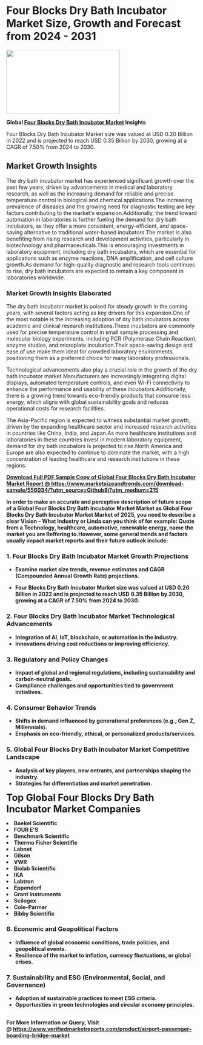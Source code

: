 <H1>Four Blocks Dry Bath Incubator Market Size, Growth and Forecast from 2024 - 2031</H1><img class="aligncenter size-medium wp-image-584254" src="https://thirdeyenews.in/wp-content/uploads/2024/09/Global-Market-Research-300x168.jpeg" alt="" width="300" height="168" /><p><strong>Global&nbsp;<a href="https://www.marketsizeandtrends.com/download-sample/556034/?utm_source=Github8j?utm_medium=215">Four Blocks Dry Bath Incubator Market</a> Insights</strong></p><p>Four Blocks Dry Bath Incubator Market size was valued at USD 0.20 Billion in 2022 and is projected to reach USD 0.35 Billion by 2030, growing at a CAGR of 7.50% from 2024 to 2030.</p><p><h2>Market Growth Insights</h2> <p>The dry bath incubator market has experienced significant growth over the past few years, driven by advancements in medical and laboratory research, as well as the increasing demand for reliable and precise temperature control in biological and chemical applications.The increasing prevalence of diseases and the growing need for diagnostic testing are key factors contributing to the market's expansion.Additionally, the trend toward automation in laboratories is further fueling the demand for dry bath incubators, as they offer a more consistent, energy-efficient, and space-saving alternative to traditional water-based incubators.The market is also benefiting from rising research and development activities, particularly in biotechnology and pharmaceuticals.This is encouraging investments in laboratory equipment, including dry bath incubators, which are essential for applications such as enzyme reactions, DNA amplification, and cell culture growth.As demand for high-quality diagnostic and research tools continues to rise, dry bath incubators are expected to remain a key component in laboratories worldwide.</p> <p><strong><a href="#"></a></strong></p> <h3>Market Growth Insights Elaborated</h3> <p>The dry bath incubator market is poised for steady growth in the coming years, with several factors acting as key drivers for this expansion.One of the most notable is the increasing adoption of dry bath incubators across academic and clinical research institutions.These incubators are commonly used for precise temperature control in small sample processing and molecular biology experiments, including PCR (Polymerase Chain Reaction), enzyme studies, and microplate incubation.Their space-saving design and ease of use make them ideal for crowded laboratory environments, positioning them as a preferred choice for many laboratory professionals.</p> <p>Technological advancements also play a crucial role in the growth of the dry bath incubator market.Manufacturers are increasingly integrating digital displays, automated temperature controls, and even Wi-Fi connectivity to enhance the performance and usability of these incubators.Additionally, there is a growing trend towards eco-friendly products that consume less energy, which aligns with global sustainability goals and reduces operational costs for research facilities.</p> <p>The Asia-Pacific region is expected to witness substantial market growth, driven by the expanding healthcare sector and increased research activities in countries like China, India, and Japan.As more healthcare institutions and laboratories in these countries invest in modern laboratory equipment, demand for dry bath incubators is projected to rise.North America and Europe are also expected to continue to dominate the market, with a high concentration of leading healthcare and research institutions in these regions.</p> <p><strong><a href="#"></p><p><span class=""><strong>Download Full PDF Sample Copy of Global Four Blocks Dry Bath Incubator Market Report</strong> @ <a href="https://www.marketsizeandtrends.com/download-sample/556034/?utm_source=Github8j?utm_medium=215" target="_blank">https://www.marketsizeandtrends.com/download-sample/556034/?utm_source=Github8j?utm_medium=215</a></span></p><p>In order to make an accurate and perceptive description of future scope of a Global&nbsp;Four Blocks Dry Bath Incubator Market Market as Global&nbsp;Four Blocks Dry Bath Incubator Market Market of 2025, you need to describe a clear Vision &ndash; What Industry or Linda can you think of for example: Quote from a Technology, healthcare, automotive, renewable energy, name the market you are Reffering to.However, some general trends and factors usually impact market reports and their future outlook include:</p><h3>1.&nbsp;<strong>Four Blocks Dry Bath Incubator Market Growth Projections</strong></h3><ul><li>Examine market size trends, revenue estimates and CAGR (Compounded Annual Growth Rate) projections.</li><li><p>Four Blocks Dry Bath Incubator Market size was valued at USD 0.20 Billion in 2022 and is projected to reach USD 0.35 Billion by 2030, growing at a CAGR of 7.50% from 2024 to 2030.</p></li></ul><h3>2.&nbsp;<strong>Four Blocks Dry Bath Incubator Market Technological Advancements</strong></h3><ul><li>Integration of AI, IoT, blockchain, or automation in the industry.</li><li>Innovations driving cost reductions or improving efficiency.</li></ul><h3>3.&nbsp;<strong>Regulatory and Policy Changes</strong></h3><ul><li>Impact of global and regional regulations, including sustainability and carbon-neutral goals.</li><li>Compliance challenges and opportunities tied to government initiatives.</li></ul><h3>4.&nbsp;<strong>Consumer Behavior Trends</strong></h3><ul><li>Shifts in demand influenced by generational preferences (e.g., Gen Z, Millennials).</li><li>Emphasis on eco-friendly, ethical, or personalized products/services.</li></ul><h3>5.&nbsp;<strong>Global Four Blocks Dry Bath Incubator Market Competitive Landscape</strong></h3><ul><li>Analysis of key players, new entrants, and partnerships shaping the industry.</li><li>Strategies for differentiation and market penetration.</li></ul><p data-pm-slice="1 1 []"><span style="color: inherit; font-family: inherit; font-size: 25px;">Top Global Four Blocks Dry Bath Incubator Market Companies</span></p><div class="" data-test-id=""><p><li>Boekel Scientific</li><li> FOUR E'S</li><li> Benchmark Scientific</li><li> Thermo Fisher Scientific</li><li> Labnet</li><li> Gilson</li><li> VWR</li><li> Biolab Scientific</li><li> IKA</li><li> Labtron</li><li> Eppendorf</li><li> Grant Instruments</li><li> Scilogex</li><li> Cole-Parmer</li><li> Bibby Scientific</li></p></div><h3>6.&nbsp;<strong>Economic and Geopolitical Factors</strong></h3><ul><li>Influence of global economic conditions, trade policies, and geopolitical events.</li><li>Resilience of the market to inflation, currency fluctuations, or global crises.</li></ul><h3>7.&nbsp;<strong>Sustainability and ESG (Environmental, Social, and Governance)</strong></h3><ul><li>Adoption of sustainable practices to meet ESG criteria.</li><li>Opportunities in green technologies and circular economy principles.</li></ul><h2><strong style="font-size: 14px;">For More Information or Query, Visit @&nbsp;</strong><a style="background-color: #ffffff; font-size: 14px;" href="https://www.marketsizeandtrends.com/report/four-blocks-dry-bath-incubator-market/" target="_blank">https://www.verifiedmarketreports.com/product/airport-passenger-boarding-bridge-market</a></h2>